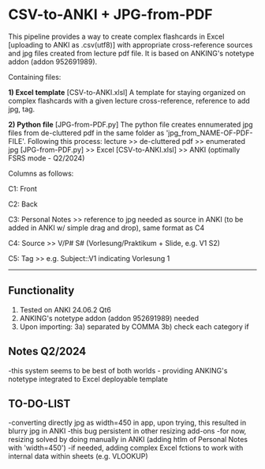# CSV-to-ANKI + JPG-from-PDF
This pipeline provides a way to create complex flashcards in Excel [uploading to ANKI as .csv(utf8)] with appropriate cross-reference sources and jpg files created from lecture pdf file. 
It is based on ANKING's notetype addon (addon 952691989). 

Containing files:

**1) Excel template** [CSV-to-ANKI.xlsl]
   A template for staying organized on complex flashcards with a given lecture cross-reference, reference to add jpg, tag. 
   
**2) Python file** [JPG-from-PDF.py]
The python file creates ennumerated jpg files from de-cluttered pdf in the same folder as 'jpg_from_NAME-OF-PDF-FILE'.
Following this process:
lecture >> de-cluttered pdf >> enumerated jpg [JPG-from-PDF.py] >> Excel [CSV-to-ANKI.xlsl] >> ANKI (optimally FSRS mode - Q2/2024)

Columns as follows:

C1: Front

C2: Back

C3: Personal Notes >> reference to jpg needed as source in ANKI (to be added in ANKI w/ simple drag and drop), same format as C4

C4: Source >> V/P# S# (Vorlesung/Praktikum + Slide, e.g. V1 S2)

C5: Tag >> e.g. Subject::V1 indicating Vorlesung 1

*** 

## Functionality
1) Tested on ANKI 24.06.2 Qt6
2) ANKING's notetype addon (addon 952691989) needed
3) Upon importing: 3a) separated by COMMA 3b) check each category if 
## Notes Q2/2024
-this system seems to be best of both worlds - providing  ANKING's notetype integrated to Excel deployable template

## TO-DO-LIST
-converting directly jpg as width=450 in app, upon trying, this resulted in blurry jpg in ANKI
-this bug persistent in other resizing add-ons 
-for now, resizing solved by doing manually in ANKI (adding htlm of Personal Notes with 'width=450')
-if needed, adding complex Excel fctions to work with internal data within sheets (e.g. VLOOKUP)



